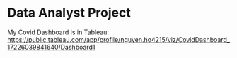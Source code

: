 # Data Analyst Project
My Covid Dashboard is in Tableau: https://public.tableau.com/app/profile/nguyen.ho4215/viz/CovidDashboard_17226039841640/Dashboard1

